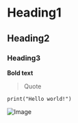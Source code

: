 # Heading1  
## Heading2  
### Heading3  
**Bold text**  
>Quote
```python3
print("Hello world!")
```
![Image](https://mdg.imgix.net/assets/images/vscode.png)
